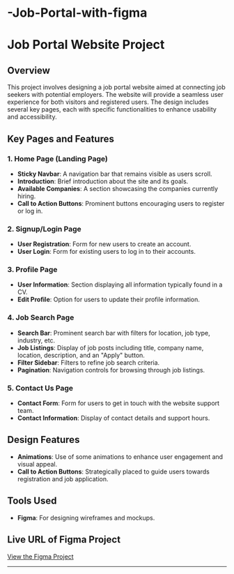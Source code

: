 # -Job-Portal-with-figma


# Job Portal Website Project

## Overview

This project involves designing a job portal website aimed at connecting job seekers with potential employers. The website will provide a seamless user experience for both visitors and registered users. The design includes several key pages, each with specific functionalities to enhance usability and accessibility.

## Key Pages and Features

### 1. Home Page (Landing Page)

- **Sticky Navbar**: A navigation bar that remains visible as users scroll.
- **Introduction**: Brief introduction about the site and its goals.
- **Available Companies**: A section showcasing the companies currently hiring.
- **Call to Action Buttons**: Prominent buttons encouraging users to register or log in.

### 2. Signup/Login Page

- **User Registration**: Form for new users to create an account.
- **User Login**: Form for existing users to log in to their accounts.

### 3. Profile Page

- **User Information**: Section displaying all information typically found in a CV.
- **Edit Profile**: Option for users to update their profile information.

### 4. Job Search Page

- **Search Bar**: Prominent search bar with filters for location, job type, industry, etc.
- **Job Listings**: Display of job posts including title, company name, location, description, and an "Apply" button.
- **Filter Sidebar**: Filters to refine job search criteria.
- **Pagination**: Navigation controls for browsing through job listings.

### 5. Contact Us Page

- **Contact Form**: Form for users to get in touch with the website support team.
- **Contact Information**: Display of contact details and support hours.

## Design Features

- **Animations**: Use of some animations to enhance user engagement and visual appeal.
- **Call to Action Buttons**: Strategically placed to guide users towards registration and job application.

## Tools Used

- **Figma**: For designing wireframes and mockups.

## Live URL of Figma Project

[View the Figma Project](https://www.figma.com/proto/c05hyQFErCvGILTfF7K9Hu/Untitled?node-id=164-2282&t=PNAkiIbGMM9KroYx-1&scaling=min-zoom&page-id=0%3A1&starting-point-node-id=164%3A2282)



---
